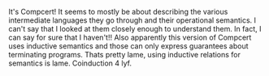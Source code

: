 It's Compcert! It seems to mostly be about describing the various intermediate languages they go through and their operational semantics. I can't say that I looked at them closely enough to understand them. In fact, I can say for sure that I haven't!! Also apparently this version of Compcert uses inductive semantics and those can only express guarantees about terminating programs. Thats pretty lame, using inductive relations for semantics is lame. Coinduction 4 lyf.
